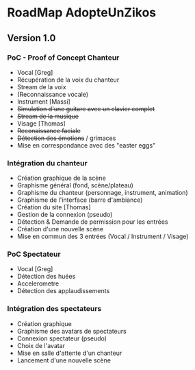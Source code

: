 # RoadMap AdopteUnZikos

## Version 1.0
### PoC - Proof of Concept Chanteur
 * Vocal [Greg]
  * Récupération de la voix du chanteur
  * Stream de la voix
  * (Reconnaissance vocale)
 * Instrument [Massi]
  * ~~Simulation d'une guitare avec un clavier complet~~
  * ~~Stream de la musique~~
 * Visage [Thomas]
  * ~~Reconaissance faciale~~
  * ~~Détection des émotions~~ / grimaces
  * Mise en correspondance avec des "easter eggs"

### Intégration du chanteur
 * Création graphique de la scène
  * Graphisme général (fond, scène/plateau)
  * Graphisme du chanteur (personnage, instrument, animation)
  * Graphisme de l'interface (barre d'ambiance)
 * Création du site [Thomas]
  * Gestion de la connexion (pseudo)
  * Détection & Demande de permission pour les entrées
  * Création d'une nouvelle scène
 * Mise en commun des 3 entrées (Vocal / Instrument / Visage)

### PoC Spectateur
 * Vocal [Greg]
  * Détection des huées
 * Accelerometre
  * Détection des applaudissements

### Intégration des spectateurs
 * Création graphique
  * Graphisme des avatars de spectateurs
 * Connexion spectateur (pseudo)
  * Choix de l'avatar
  * Mise en salle d'attente d'un chanteur
  * Lancement d'une nouvelle scène
